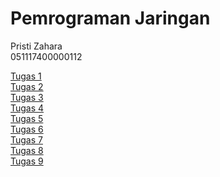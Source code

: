 # Pemrograman Jaringan

Pristi Zahara  
051117400000112

[Tugas 1](/tugas1)  
[Tugas 2](/tugas2)  
[Tugas 3](/tugas3)  
[Tugas 4](/tugas4)  
[Tugas 5](/tugas5)  
[Tugas 6](/tugas6)  
[Tugas 7](/tugas7)  
[Tugas 8](/tugas8)  
[Tugas 9](/tugas9)  
